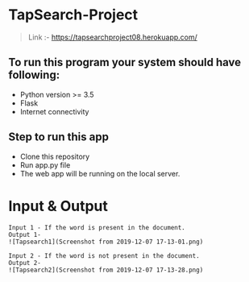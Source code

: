  # TapSearch-Project
 
> Link :- https://tapsearchproject08.herokuapp.com/

## To run this program your system should have following:
* Python version >= 3.5
* Flask
* Internet connectivity

## Step to run this app
* Clone this repository
* Run app.py file
* The web app will be running on the local server. 

# Input & Output 
 ```
Input 1 - If the word is present in the document.
Output 1-
![Tapsearch1](Screenshot from 2019-12-07 17-13-01.png)

Input 2 - If the word is not present in the document.
Output 2-
![Tapsearch2](Screenshot from 2019-12-07 17-13-28.png)
